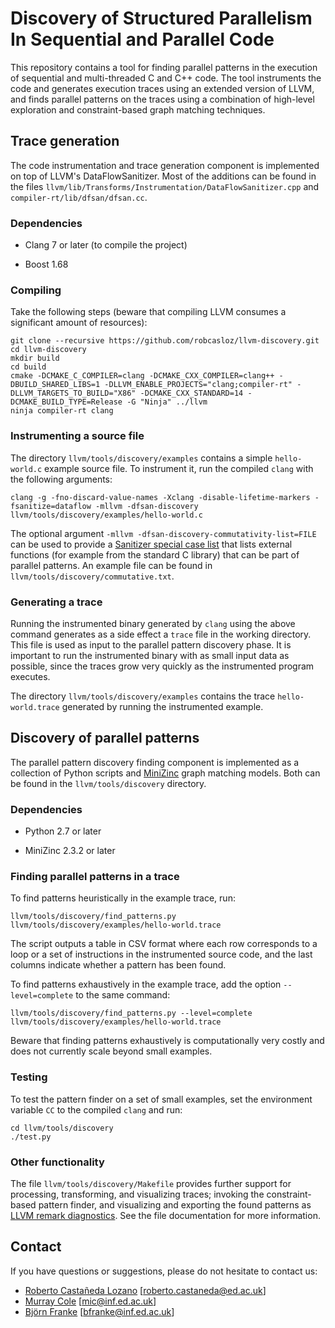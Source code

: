 # Discovery of Structured Parallelism In Sequential and Parallel Code

This repository contains a tool for finding parallel patterns in the execution of sequential and multi-threaded C and C++ code. The tool instruments the code and generates execution traces using an extended version of LLVM, and finds parallel patterns on the traces using a combination of high-level exploration and constraint-based graph matching techniques.

## Trace generation

The code instrumentation and trace generation component is implemented on top of LLVM's DataFlowSanitizer. Most of the additions can be found in the files `llvm/lib/Transforms/Instrumentation/DataFlowSanitizer.cpp` and `compiler-rt/lib/dfsan/dfsan.cc`.

### Dependencies

- Clang 7 or later (to compile the project)

- Boost 1.68

### Compiling

Take the following steps (beware that compiling LLVM consumes a significant amount of resources):

```
git clone --recursive https://github.com/robcasloz/llvm-discovery.git
cd llvm-discovery
mkdir build
cd build
cmake -DCMAKE_C_COMPILER=clang -DCMAKE_CXX_COMPILER=clang++ -DBUILD_SHARED_LIBS=1 -DLLVM_ENABLE_PROJECTS="clang;compiler-rt" -DLLVM_TARGETS_TO_BUILD="X86" -DCMAKE_CXX_STANDARD=14 -DCMAKE_BUILD_TYPE=Release -G "Ninja" ../llvm
ninja compiler-rt clang
```

### Instrumenting a source file

The directory `llvm/tools/discovery/examples` contains a simple `hello-world.c` example source file. To instrument it, run the compiled `clang` with the following arguments:

```
clang -g -fno-discard-value-names -Xclang -disable-lifetime-markers -fsanitize=dataflow -mllvm -dfsan-discovery llvm/tools/discovery/examples/hello-world.c
```

The optional argument `-mllvm -dfsan-discovery-commutativity-list=FILE` can be used to provide a [Sanitizer special case list](https://releases.llvm.org/7.0.0/tools/clang/docs/SanitizerSpecialCaseList.html) that lists external functions (for example from the standard C library) that can be part of parallel patterns. An example file can be found in `llvm/tools/discovery/commutative.txt`.

### Generating a trace

Running the instrumented binary generated by `clang` using the above command generates as a side effect a `trace` file in the working directory. This file is used as input to the parallel pattern discovery phase. It is important to run the instrumented binary with as small input data as possible, since the traces grow very quickly as the instrumented program executes.

The directory `llvm/tools/discovery/examples` contains the trace `hello-world.trace` generated by running the instrumented example.

## Discovery of parallel patterns

The parallel pattern discovery finding component is implemented as a collection of Python scripts and [MiniZinc](https://www.minizinc.org) graph matching models. Both can be found in the `llvm/tools/discovery` directory.

### Dependencies

- Python 2.7 or later

- MiniZinc 2.3.2 or later

### Finding parallel patterns in a trace

To find patterns heuristically in the example trace, run:

```
llvm/tools/discovery/find_patterns.py llvm/tools/discovery/examples/hello-world.trace
```

The script outputs a table in CSV format where each row corresponds to a loop or a set of instructions in the instrumented source code, and the last columns indicate whether a pattern has been found.

To find patterns exhaustively in the example trace, add the option `--level=complete` to the same command:

```
llvm/tools/discovery/find_patterns.py --level=complete llvm/tools/discovery/examples/hello-world.trace
```

Beware that finding patterns exhaustively is computationally very costly and does not currently scale beyond small examples.

### Testing

To test the pattern finder on a set of small examples, set the environment variable `CC` to the compiled `clang` and run:

```
cd llvm/tools/discovery
./test.py
```

### Other functionality

The file `llvm/tools/discovery/Makefile` provides further support for processing, transforming, and visualizing traces; invoking the constraint-based pattern finder, and visualizing and exporting the found patterns as [LLVM remark diagnostics](https://llvm.org/docs/Remarks.html). See the file documentation for more information.

## Contact

If you have questions or suggestions, please do not hesitate to contact us:

- [Roberto Castañeda Lozano](https://robcasloz.github.io/) [<roberto.castaneda@ed.ac.uk>]
- [Murray Cole](https://homepages.inf.ed.ac.uk/mic/) [<mic@inf.ed.ac.uk>]
- [Björn Franke](https://blog.inf.ed.ac.uk/bfranke/) [<bfranke@inf.ed.ac.uk>]
